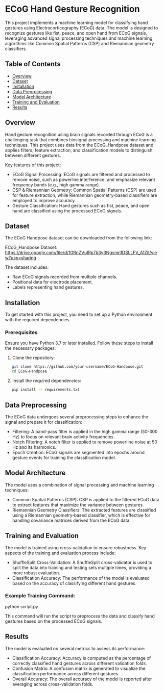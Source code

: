 # ECoG Hand Gesture Recognition

This project implements a machine learning model for classifying hand gestures using Electrocorticography (ECoG) data. The model is designed to recognize gestures like fist, peace, and open hand from ECoG signals, leveraging advanced signal processing techniques and machine learning algorithms like Common Spatial Patterns (CSP) and Riemannian geometry classifiers.

## Table of Contents
- [Overview](#overview)
- [Dataset](#dataset)
- [Installation](#installation)
- [Data Preprocessing](#data-preprocessing)
- [Model Architecture](#model-architecture)
- [Training and Evaluation](#training-and-evaluation)
- [Results](#results)

## Overview
Hand gesture recognition using brain signals recorded through ECoG is a challenging task that combines biosignal processing and machine learning techniques. This project uses data from the ECoG_Handpose dataset and applies filters, feature extraction, and classification models to distinguish between different gestures.

Key features of this project:
- ECoG Signal Processing: ECoG signals are filtered and processed to remove noise, such as powerline interference, and emphasize relevant frequency bands (e.g., high gamma range).
- CSP & Riemannian Geometry: Common Spatial Patterns (CSP) are used for feature extraction, while Riemannian geometry-based classifiers are employed to improve accuracy.
- Gesture Classification: Hand gestures such as fist, peace, and open hand are classified using the processed ECoG signals.

## Dataset

The ECoG Handpose dataset can be downloaded from the following link:

ECoG_Handpose Dataset: https://drive.google.com/file/d/1GRnZVuIRp7b3y3Ngvnm1DSLLFV_A1ZiI/view?usp=sharing

The dataset includes:
- Raw ECoG signals recorded from multiple channels.
- Positional data for electrode placement.
- Labels representing hand gestures.

## Installation

To get started with this project, you need to set up a Python environment with the required dependencies.

### Prerequisites

Ensure you have Python 3.7 or later installed. Follow these steps to install the necessary packages:

1. Clone the repository:
```bash
   git clone https://github.com/your-username/ECoG-Handpose.git
   cd ECoG-Handpose
```
2. Install the required dependencies:
```bash
   pip install -r requirements.txt
```
## Data Preprocessing

The ECoG data undergoes several preprocessing steps to enhance the signal and prepare it for classification:
- Filtering: A band-pass filter is applied in the high gamma range (50-300 Hz) to focus on relevant brain activity frequencies.
- Notch Filtering: A notch filter is applied to remove powerline noise at 50 Hz and its harmonics.
- Epoch Creation: ECoG signals are segmented into epochs around gesture events for training the classification model.

## Model Architecture

The model uses a combination of signal processing and machine learning techniques:
- Common Spatial Patterns (CSP): CSP is applied to the filtered ECoG data to extract features that maximize the variance between gestures.
- Riemannian Geometry Classifiers: The extracted features are classified using a Riemannian geometry-based classifier, which is effective for handling covariance matrices derived from the ECoG data.

## Training and Evaluation

The model is trained using cross-validation to ensure robustness. Key aspects of the training and evaluation process include:

- ShuffleSplit Cross-Validation: A ShuffleSplit cross-validator is used to split the data into training and testing sets multiple times, providing a more robust evaluation.
- Classification Accuracy: The performance of the model is evaluated based on the accuracy of classifying different hand gestures.

### Example Training Command:

python script.py

This command will run the script to preprocess the data and classify hand gestures based on the processed ECoG signals.

## Results

The model is evaluated on several metrics to assess its performance:

- Classification Accuracy: Accuracy is computed as the percentage of correctly classified hand gestures across different validation folds.
- Confusion Matrix: A confusion matrix is generated to visualize the classification performance across different gestures.
- Overall Accuracy: The overall accuracy of the model is reported after averaging across cross-validation folds.
